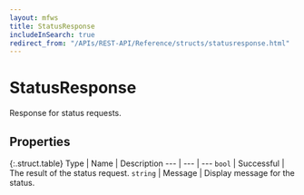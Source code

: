 ```yaml
---
layout: mfws
title: StatusResponse
includeInSearch: true
redirect_from: "/APIs/REST-API/Reference/structs/statusresponse.html"
---
```


# StatusResponse

Response for status requests. 

## Properties

{:.struct.table}
Type | Name | Description
--- | --- | ---
`bool` | Successful | The result of the status request. 
`string` | Message | Display message for the status. 
